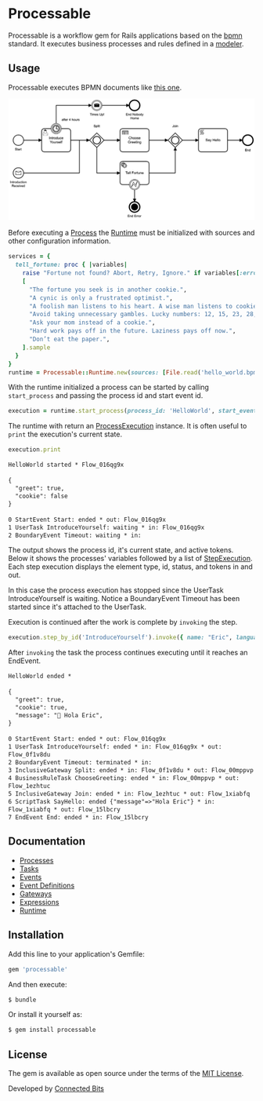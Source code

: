 # Processable

Processable is a workflow gem for Rails applications based on the [bpmn](https://www.bpmn.org) standard. It executes business processes and rules defined in a [modeler](https://camunda.com/download/modeler/).

## Usage

Processable executes BPMN documents like [this one](/test/fixtures/files/hello_world.bpmn). 

![Example](test/fixtures/files/hello_world.png)

Before executing a [Process](lib/bpmn/process.rb) the [Runtime](lib/processable/runtime.rb) must be initialized with sources and other configuration information.

```ruby
services = {
  tell_fortune: proc { |variables|
    raise "Fortune not found? Abort, Retry, Ignore." if variables[:error]
    [
      "The fortune you seek is in another cookie.",
      "A cynic is only a frustrated optimist.",
      "A foolish man listens to his heart. A wise man listens to cookies.",
      "Avoid taking unnecessary gambles. Lucky numbers: 12, 15, 23, 28, 37",
      "Ask your mom instead of a cookie.",
      "Hard work pays off in the future. Laziness pays off now.",
      "Don’t eat the paper.",
    ].sample
  }
}
runtime = Processable::Runtime.new(sources: [File.read('hello_world.bpmn'), File.read('choose_greeting.dmn')], services: services)
```

With the runtime initialized a process can be started by calling `start_process` and passing the process id and start event id.

```ruby
execution = runtime.start_process(process_id: 'HelloWorld', start_event_id: 'Start', variables: { greet: true, cookie: false })
```

The runtime with return an [ProcessExecution](lib/processable/process_execution.rb) instance. It is often useful to `print` the execution's current state.

```ruby
execution.print
```

```
HelloWorld started * Flow_016qg9x

{
  "greet": true,
  "cookie": false
}

0 StartEvent Start: ended * out: Flow_016qg9x
1 UserTask IntroduceYourself: waiting * in: Flow_016qg9x
2 BoundaryEvent Timeout: waiting * in: 
```

The output shows the process id, it's current state, and active tokens. Below it shows the processes' variables followed by a list of [StepExecution](/lib/processable/step_execution.rb). Each step execution displays the element type, id, status, and tokens in and out.

In this case the process execution has stopped since the UserTask IntroduceYourself is waiting. Notice a BoundaryEvent Timeout has been started since it's attached to the UserTask.

Execution is continued after the work is complete by `invoking` the step.

```ruby
execution.step_by_id('IntroduceYourself').invoke({ name: "Eric", language: "es", formal: true })
```

After `invoking` the task the process continues executing until it reaches an EndEvent.

```
HelloWorld ended * 

{
  "greet": true,
  "cookie": true,
  "message": "👋 Hola Eric",
}

0 StartEvent Start: ended * out: Flow_016qg9x
1 UserTask IntroduceYourself: ended * in: Flow_016qg9x * out: Flow_0f1v8du
2 BoundaryEvent Timeout: terminated * in: 
3 InclusiveGateway Split: ended * in: Flow_0f1v8du * out: Flow_00mppvp
4 BusinessRuleTask ChooseGreeting: ended * in: Flow_00mppvp * out: Flow_1ezhtuc
5 InclusiveGateway Join: ended * in: Flow_1ezhtuc * out: Flow_1xiabfq
6 ScriptTask SayHello: ended {"message"=>"Hola Eric"} * in: Flow_1xiabfq * out: Flow_15lbcry
7 EndEvent End: ended * in: Flow_15lbcry
```
## Documentation

* [Processes](/docs/processes.md)
* [Tasks](/docs/tasks.md)
* [Events](/docs/events.md)
* [Event Definitions](/docs/event_definitions.md)
* [Gateways](/docs/gateways.md)
* [Expressions](/docs/expressions.md)
* [Runtime](/docs/runtime.md)
## Installation
Add this line to your application's Gemfile:

```ruby
gem 'processable'
```

And then execute:
```bash
$ bundle
```

Or install it yourself as:
```bash
$ gem install processable
```
## License
The gem is available as open source under the terms of the [MIT License](https://opensource.org/licenses/MIT).

Developed by [Connected Bits](http://www.connectedbits.com)